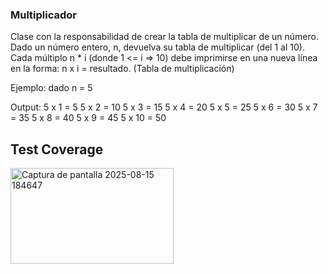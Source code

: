 ### Multiplicador
Clase con la responsabilidad de crear la tabla de multiplicar de un número. Dado un número entero, n, devuelva su tabla de multiplicar (del 1 al 10).
Cada múltiplo n * i (donde 1 <= i => 10) debe imprimirse en una nueva línea en la forma: n x i = resultado. (Tabla de multiplicación)

Ejemplo: dado n = 5

Output:
5 x 1 = 5
5 x 2 = 10
5 x 3 = 15
5 x 4 = 20
5 x 5 = 25
5 x 6 = 30
5 x 7 = 35
5 x 8 = 40
5 x 9 = 45
5 x 10 = 50

## Test Coverage
<img width="261" height="153" alt="Captura de pantalla 2025-08-15 184647" src="https://github.com/user-attachments/assets/60c488bc-7cce-48d0-9b73-5d14ae788fb7" />
